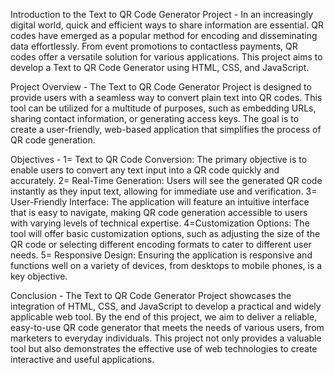 Introduction to the Text to QR Code Generator Project -
In an increasingly digital world, quick and efficient ways to share information are essential.
QR codes have emerged as a popular method for encoding and disseminating data effortlessly.
From event promotions to contactless payments, QR codes offer a versatile solution for various applications. 
This project aims to develop a Text to QR Code Generator using HTML, CSS, and JavaScript.

Project Overview -
The Text to QR Code Generator Project is designed to provide users with a seamless way to convert plain text into QR codes.
This tool can be utilized for a multitude of purposes, such as embedding URLs, sharing contact information, 
or generating access keys. The goal is to create a user-friendly, web-based application that simplifies the process of QR code generation.

Objectives -
1= Text to QR Code Conversion: The primary objective is to enable users to convert any text input into a QR code quickly and accurately.
2= Real-Time Generation: Users will see the generated QR code instantly as they input text, allowing for immediate use and verification.
3= User-Friendly Interface: The application will feature an intuitive interface that is easy to navigate, making QR code generation accessible to users with varying levels of technical expertise.
4=Customization Options: The tool will offer basic customization options, such as adjusting the size of the QR code or selecting different encoding formats to cater to different user needs.
5= Responsive Design: Ensuring the application is responsive and functions well on a variety of devices, from desktops to mobile phones, is a key objective.


Conclusion -
The Text to QR Code Generator Project showcases the integration of HTML, CSS, and JavaScript to develop a practical
and widely applicable web tool. By the end of this project, we aim to deliver a reliable, easy-to-use QR code generator 
that meets the needs of various users, from marketers to everyday individuals. This project not only provides a valuable tool 
but also demonstrates the effective use of web technologies to create interactive and useful applications.

